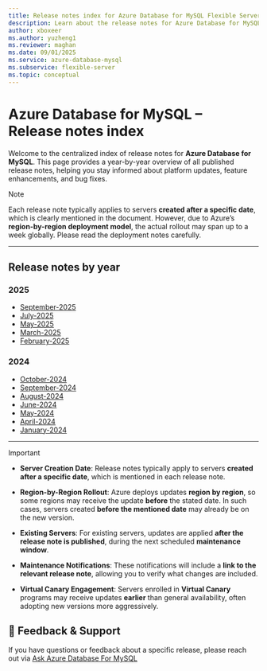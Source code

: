 ```yaml
---
title: Release notes index for Azure Database for MySQL Flexible Server
description: Learn about the release notes for Azure Database for MySQL Flexible Server.
author: xboxeer
ms.author: yuzheng1
ms.reviewer: maghan
ms.date: 09/01/2025
ms.service: azure-database-mysql
ms.subservice: flexible-server
ms.topic: conceptual
---
```



# Azure Database for MySQL – Release notes index

Welcome to the centralized index of release notes for **Azure Database for MySQL**. This page provides a year-by-year overview of all published release notes, helping you stay informed about platform updates, feature enhancements, and bug fixes.

> [!NOTE]
> Each release note typically applies to servers **created after a specific date**, which is clearly mentioned in the document. However, due to Azure’s **region-by-region deployment model**, the actual rollout may span up to a week globally. Please read the deployment notes carefully.

---

## Release notes by year

### 2025
- [September-2025](./september-2025.md)
- [July-2025](./july-2025.md)
- [May-2025](./may-2025.md)
- [March-2025](./march-2025.md)
- [February-2025](./february-2025.md)

### 2024
- [October-2024](./october-2024.md)
- [September-2024](./september-2024.md)
- [August-2024](./august-2024.md)
- [June-2024](./june-2024.md)
- [May-2024](./may-2024.md)
- [April-2024](./april-2024.md)
- [January-2024](./january-2024.md)

---

> [!IMPORTANT]
>
> - **Server Creation Date**: Release notes typically apply to servers **created after a specific date**, which is mentioned in each release note.
>
> - **Region-by-Region Rollout**: Azure deploys updates **region by region**, so some regions may receive the update **before** the stated date. In such cases, servers created **before the mentioned date** may already be on the new version.
>
>- **Existing Servers**: For existing servers, updates are applied **after the release note is published**, during the next scheduled **maintenance window**.
>
>- **Maintenance Notifications**: These notifications will include a **link to the relevant release note**, allowing you to verify what changes are included.
>
>- **Virtual Canary Engagement**: Servers enrolled in **Virtual Canary** programs may receive updates **earlier** than general availability, often adopting new versions more aggressively.
>

## 💬 Feedback & Support

If you have questions or feedback about a specific release, please reach out via [Ask Azure Database For MySQL](mailto:AskAzureDBforMySQL@service.microsoft.com)
